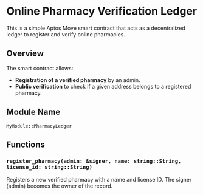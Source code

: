 # Online Pharmacy Verification Ledger

This is a simple Aptos Move smart contract that acts as a decentralized ledger to register and verify online pharmacies.

## Overview

The smart contract allows:
- **Registration of a verified pharmacy** by an admin.
- **Public verification** to check if a given address belongs to a registered pharmacy.

## Module Name

```
MyModule::PharmacyLedger
```

## Functions

### `register_pharmacy(admin: &signer, name: string::String, license_id: string::String)`

Registers a new verified pharmacy with a name and license ID. The signer (admin) becomes the owner of the record.
